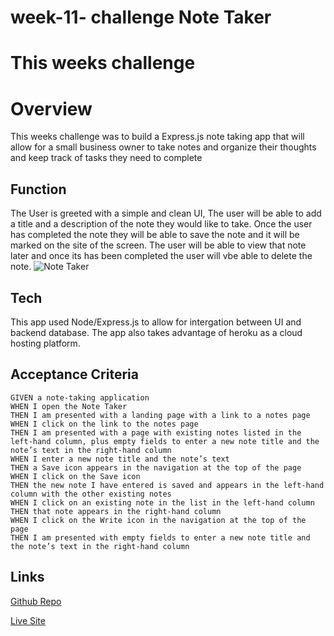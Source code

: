 # week-11- challenge Note Taker

# This weeks challenge

# Overview

This weeks challenge was to build a Express.js note taking app that will allow for a small business owner to take notes and organize their thoughts and keep track of tasks they need to complete

## Function

The User is greeted with a simple and clean UI, The user will be able to add a title and a description of the note they would like to take. Once the user has completed the note they will be able to save the note and it will be marked on the site of the screen. The user will be able to view that note later and once its has been completed the user will vbe able to delete the note.
![Note Taker](https://user-images.githubusercontent.com/107826386/196068582-0f9f7f30-62d7-4942-8fd6-90686e474797.gif)

## Tech

This app used Node/Express.js to allow for intergation between UI and backend database. The app also takes advantage of heroku as a cloud hosting platform.

## Acceptance Criteria

```
GIVEN a note-taking application
WHEN I open the Note Taker
THEN I am presented with a landing page with a link to a notes page
WHEN I click on the link to the notes page
THEN I am presented with a page with existing notes listed in the left-hand column, plus empty fields to enter a new note title and the note’s text in the right-hand column
WHEN I enter a new note title and the note’s text
THEN a Save icon appears in the navigation at the top of the page
WHEN I click on the Save icon
THEN the new note I have entered is saved and appears in the left-hand column with the other existing notes
WHEN I click on an existing note in the list in the left-hand column
THEN that note appears in the right-hand column
WHEN I click on the Write icon in the navigation at the top of the page
THEN I am presented with empty fields to enter a new note title and the note’s text in the right-hand column
```

## Links

[Github Repo](https://github.com/AlexMastroianni/week-11-challenge)

[Live Site](https://boiling-sea-48477.herokuapp.com/)

